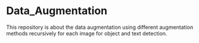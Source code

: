 # Data_Augmentation
This repository is about the data augmentation using different augmentation methods recursively for each image for object and text detection.
